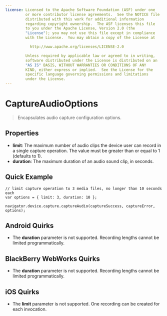 ```yaml
--- 
license: Licensed to the Apache Software Foundation (ASF) under one
         or more contributor license agreements.  See the NOTICE file
         distributed with this work for additional information
         regarding copyright ownership.  The ASF licenses this file
         to you under the Apache License, Version 2.0 (the
         "License"); you may not use this file except in compliance
         with the License.  You may obtain a copy of the License at

           http://www.apache.org/licenses/LICENSE-2.0

         Unless required by applicable law or agreed to in writing,
         software distributed under the License is distributed on an
         "AS IS" BASIS, WITHOUT WARRANTIES OR CONDITIONS OF ANY
         KIND, either express or implied.  See the License for the
         specific language governing permissions and limitations
         under the License.
---
```


CaptureAudioOptions
===================

> Encapsulates audio capture configuration options.

Properties
----------

- __limit__: The maximum number of audio clips the device user can record in a single capture operation.  The value must be greater than or equal to 1 (defaults to 1).
- __duration__: The maximum duration of an audio sound clip, in seconds.

Quick Example
-------------

    // limit capture operation to 3 media files, no longer than 10 seconds each
    var options = { limit: 3, duration: 10 };

    navigator.device.capture.captureAudio(captureSuccess, captureError, options);

Android Quirks
--------------

- The __duration__ parameter is not supported.  Recording lengths cannot be limited programmatically.

BlackBerry WebWorks Quirks
--------------------------

- The __duration__ parameter is not supported.  Recording lengths cannot be limited programmatically.

iOS Quirks
----------

- The __limit__ parameter is not supported. One recording can be created for each invocation.
